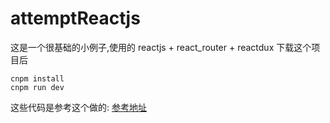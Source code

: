 # attemptReactjs
这是一个很基础的小例子,使用的
reactjs + react_router + reactdux
下载这个项目后
```
cnpm install
cnpm run dev
```
这些代码是参考这个做的:
[参考地址](https://github.com/learncodeacademy/react-js-tutorials "参考地址")